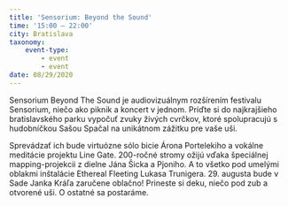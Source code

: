 ```yaml
---
title: 'Sensorium: Beyond the Sound'
time: '15:00 – 22:00'
city: Bratislava
taxonomy:
    event-type:
        - event
        - event
date: 08/29/2020
---
```


Sensorium Beyond The Sound je audiovizuálnym rozšírením festivalu Sensorium, niečo ako piknik a koncert v jednom. Príďte si do najkrajšieho bratislavského parku vypočuť zvuky živých cvrčkov, ktoré spolupracujú s hudobníčkou Sašou Spačal na unikátnom zážitku pre vaše uši. 

Sprevádzať ich bude virtuózne sólo bicie Árona Portelekiho a vokálne meditácie projektu Line Gate. 200-ročné stromy ožijú vďaka špeciálnej mapping-projekcii z dielne Jána Šicka a Pjoniho. A to všetko pod umelými oblakmi inštalácie Ethereal Fleeting Lukasa Trunigera. 29. augusta bude v Sade Janka Kráľa zaručene oblačno! Prineste si deku, niečo pod zub a otvorené uši. O ostatné sa postaráme. 
